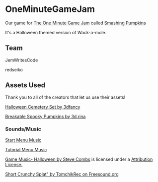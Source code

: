 # OneMinuteGameJam
Our game for [The One Minute Game Jam](https://itch.io/jam/one-minute-game-jam-8) called [Smashing Pumpkins](https://jemwritescode.itch.io/smashingpumpkins)

It's a Halloween themed version of Wack-a-mole. 


## Team

JemWritesCode

redseiko


## Assets Used

Thank you to all of the creators that let us use their assets!

[Halloween Cemetery Set by 3dfancy](https://assetstore.unity.com/packages/3d/environments/fantasy/halloween-cemetery-set-19125)

[Breakable Spooky Pumpkins by 3d.rina](https://assetstore.unity.com/packages/3d/props/food/breakable-spooky-pumpkins-12060#content)

### Sounds/Music

[Start Menu Music](https://freesound.org/people/ispeakwaves/sounds/411867/)

[Tutorial Menu Music](https://freesound.org/people/CyberMad/sounds/448060/)

[Game Music- Halloween by Steve Combs](https://freemusicarchive.org/music/Steve_Combs/Brand_New_Record) is licensed under a [Attribution License.](https://creativecommons.org/licenses/by/4.0/)

[Short Crunchy Splat" by TomchikRec on Freesound.org](https://freesound.org/people/TomchikRec/sounds/410913/)
